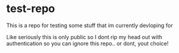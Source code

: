 # test-repo
This is a repo for testing some stuff that im currently devloping for

Like seriously this is only public so I dont rip my head out with authentication so you can ignore this repo.. or dont, yout choice!
